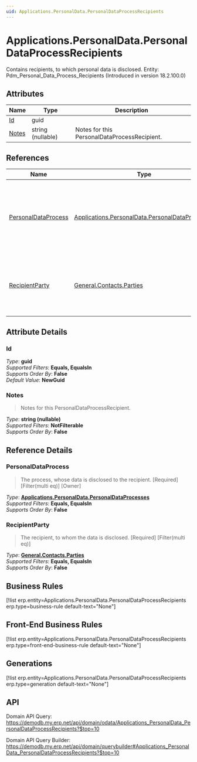 ```yaml
---
uid: Applications.PersonalData.PersonalDataProcessRecipients
---
```

# Applications.PersonalData.PersonalDataProcessRecipients

Contains recipients, to which personal data is disclosed. Entity: Pdm_Personal_Data_Process_Recipients (Introduced in version 18.2.100.0)

## Attributes

| Name | Type | Description |
| ---- | ---- | --- |
| [Id](Applications.PersonalData.PersonalDataProcessRecipients.md#Id) | guid |  
| [Notes](Applications.PersonalData.PersonalDataProcessRecipients.md#Notes) | string (nullable) | Notes for this PersonalDataProcessRecipient. 

## References

| Name | Type | Description |
| ---- | ---- | --- |
| [PersonalDataProcess](Applications.PersonalData.PersonalDataProcessRecipients.md#PersonalDataProcess) | [Applications.PersonalData.PersonalDataProcesses](Applications.PersonalData.PersonalDataProcesses.md) | The process, whose data is disclosed to the recipient. [Required] [Filter(multi eq)] [Owner] |
| [RecipientParty](Applications.PersonalData.PersonalDataProcessRecipients.md#RecipientParty) | [General.Contacts.Parties](General.Contacts.Parties.md) | The recipient, to whom the data is disclosed. [Required] [Filter(multi eq)] |


## Attribute Details

### Id

_Type_: **guid**  
_Supported Filters_: **Equals, EqualsIn**  
_Supports Order By_: **False**  
_Default Value_: **NewGuid**  

### Notes

> Notes for this PersonalDataProcessRecipient.

_Type_: **string (nullable)**  
_Supported Filters_: **NotFilterable**  
_Supports Order By_: **False**  


## Reference Details

### PersonalDataProcess

> The process, whose data is disclosed to the recipient. [Required] [Filter(multi eq)] [Owner]

_Type_: **[Applications.PersonalData.PersonalDataProcesses](Applications.PersonalData.PersonalDataProcesses.md)**  
_Supported Filters_: **Equals, EqualsIn**  
_Supports Order By_: **False**  

### RecipientParty

> The recipient, to whom the data is disclosed. [Required] [Filter(multi eq)]

_Type_: **[General.Contacts.Parties](General.Contacts.Parties.md)**  
_Supported Filters_: **Equals, EqualsIn**  
_Supports Order By_: **False**  



## Business Rules

[!list erp.entity=Applications.PersonalData.PersonalDataProcessRecipients erp.type=business-rule default-text="None"]

## Front-End Business Rules

[!list erp.entity=Applications.PersonalData.PersonalDataProcessRecipients erp.type=front-end-business-rule default-text="None"]

## Generations

[!list erp.entity=Applications.PersonalData.PersonalDataProcessRecipients erp.type=generation default-text="None"]

## API

Domain API Query:
<https://demodb.my.erp.net/api/domain/odata/Applications_PersonalData_PersonalDataProcessRecipients?$top=10>

Domain API Query Builder:
<https://demodb.my.erp.net/api/domain/querybuilder#Applications_PersonalData_PersonalDataProcessRecipients?$top=10>

